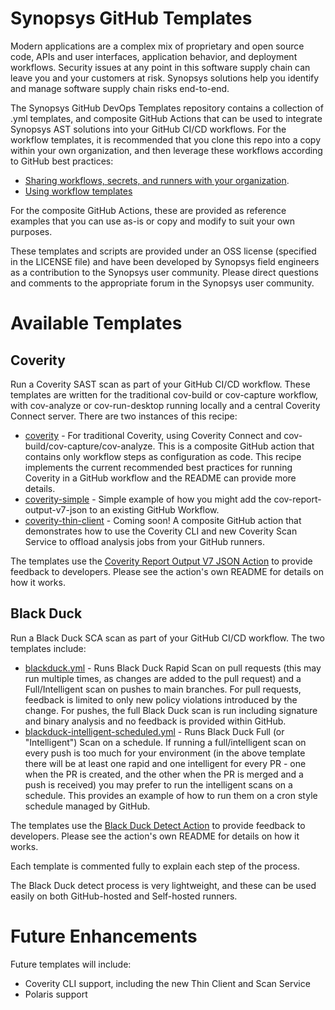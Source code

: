 # Synopsys GitHub Templates

Modern applications are a complex mix of proprietary and open source code, APIs and user interfaces, application behavior, and deployment workflows. Security issues at any point in this software supply chain can leave you and your customers  at risk. Synopsys solutions help you identify and   manage software supply chain risks end-to-end.

The Synopsys GitHub DevOps Templates repository contains a collection of .yml templates, and composite GitHub Actions that can be used to integrate Synopsys AST solutions into your GitHub CI/CD workflows.
For the workflow templates, it is recommended that you clone this repo into a copy within your own organization, and then leverage these workflows according to GitHub best practices:

- [Sharing workflows, secrets, and runners with your organization](https://docs.github.com/en/actions/learn-github-actions/sharing-workflows-secrets-and-runners-with-your-organization).
- [Using workflow templates](https://docs.github.com/en/actions/learn-github-actions/using-workflow-templates)

For the composite GitHub Actions, these are provided as reference examples that you can use as-is or copy and modify to suit your own purposes. 

These templates and scripts are provided under an OSS license (specified in the LICENSE file) and have been developed by Synopsys field engineers as a contribution to the Synopsys user community. Please direct questions and comments to the appropriate forum in the Synopsys user community.

# Available Templates

## Coverity

Run a Coverity SAST scan as part of your GitHub CI/CD workflow. These templates are written for the traditional cov-build or cov-capture workflow, with cov-analyze or cov-run-desktop running locally and a central Coverity Connect server. There are two instances of this recipe:

- [coverity](coverity/README.md) - For traditional Coverity, using Coverity Connect and cov-build/cov-capture/cov-analyze. This is a composite GitHub action that contains only workflow steps as configuration as code. 
This recipe implements the current recommended best practices for running Coverity in a GitHub workflow and the README can provide more details.
- [coverity-simple](coverity-simple.yml) - Simple example of how you might add the cov-report-output-v7-json to an existing GitHub Workflow.
- [coverity-thin-client](coverity-thin-client/README.md) - Coming soon! A composite GitHub action that demonstrates how to use the Coverity CLI and new Coverity Scan Service to offload analysis jobs from your GitHub runners.

The templates use the [Coverity Report Output V7 JSON Action](https://github.com/synopsys-sig/coverity-report-output-v7-json) to provide feedback to developers. Please see the action's own README for details on how it works.

## Black Duck

Run a Black Duck SCA scan as part of your GitHub CI/CD workflow. The two templates include:

- [blackduck.yml](blackduck.yml) - Runs Black Duck Rapid Scan on pull requests (this may run multiple times, as changes are added to the pull request) and a Full/Intelligent scan on pushes to main branches. For pull requests, feedback
is limited to only new policy violations introduced by the change. For pushes, the full Black Duck scan is run including signature and binary analysis and no feedback is provided within GitHub. 
- [blackduck-intelligent-scheduled.yml](blackduck-intelligent-scheduled.yml) - Runs Black Duck Full (or "Intelligent") Scan on a schedule. If running a full/intelligent scan on every push is too much for your environment (in the above
template there will be at least one rapid and one intelligent for every PR - one when the PR is created, and the other when the PR is merged and a push is received) you may prefer to run the intelligent scans on a schedule. This provides
an example of how to run them on a cron style schedule managed by GitHub.

The templates use the [Black Duck Detect Action](https://github.com/synopsys-sig/detect-action) to provide feedback to developers. Please see the action's own README    for details on how it works.

Each template is commented fully to explain each step of the process.

The Black Duck detect process is very lightweight, and these can be used easily on both GitHub-hosted and Self-hosted runners.

# Future Enhancements

Future templates will include:

- Coverity CLI support, including the new Thin Client and Scan Service
- Polaris support
